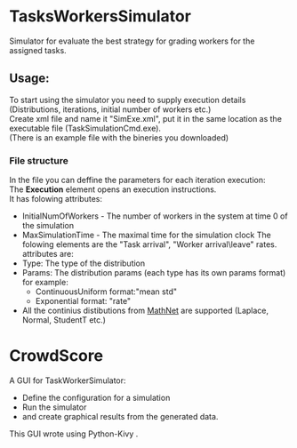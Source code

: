 # TasksWorkersSimulator
Simulator for evaluate the best strategy for grading workers for the assigned tasks.

## Usage:
To start using the simulator you need to supply execution details (Distributions, iterations, initial number of workers etc.) </br>
Create xml file and name it "SimExe.xml", put it in the same location as the executable file (TaskSimulationCmd.exe). </br>
(There is an example file with the bineries you downloaded) 
### File structure 
In the file you can deffine the parameters for each iteration execution: </br>
The <b>Execution</b> element opens an execution instructions.  </br>
It has folowing attributes:  </br>
- InitialNumOfWorkers - The number of workers in the system at time 0 of the simulation
- MaxSimulationTime - The maximal time for the simulation clock
The folowing elements are the "Task arrival", "Worker arrival\leave" rates.
attributes are:
- Type: The type of the distribution
- Params: The distribution params (each type has its own params format) for example:
  - ContinuousUniform format:"mean std"
  - Exponential format: "rate"
- All the continius distibutions from [MathNet](https://numerics.mathdotnet.com/api/MathNet.Numerics.Distributions/) are supported (Laplace, Normal, StudentT etc.) 

# CrowdScore
A GUI for TaskWorkerSimulator:
- Define the configuration for a simulation
- Run the simulator
- and create graphical results from the generated data.

This GUI wrote using Python-Kivy .
